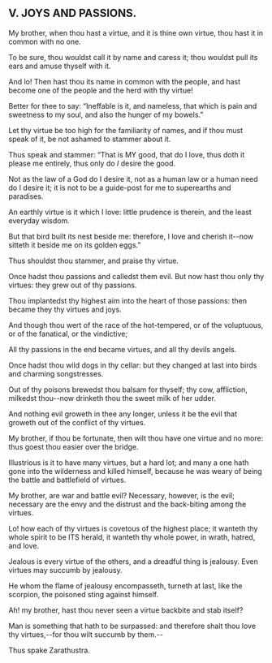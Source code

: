 ## V. JOYS AND PASSIONS.

My brother, when thou hast a virtue, and it is thine own virtue, thou
hast it in common with no one.

To be sure, thou wouldst call it by name and caress it; thou wouldst
pull its ears and amuse thyself with it.

And lo! Then hast thou its name in common with the people, and hast
become one of the people and the herd with thy virtue!

Better for thee to say: “Ineffable is it, and nameless, that which is
pain and sweetness to my soul, and also the hunger of my bowels.”

Let thy virtue be too high for the familiarity of names, and if thou
must speak of it, be not ashamed to stammer about it.

Thus speak and stammer: “That is MY good, that do I love, thus doth it
please me entirely, thus only do _I_ desire the good.

Not as the law of a God do I desire it, not as a human law or a human
need do I desire it; it is not to be a guide-post for me to superearths
and paradises.

An earthly virtue is it which I love: little prudence is therein, and
the least everyday wisdom.

But that bird built its nest beside me: therefore, I love and cherish
it--now sitteth it beside me on its golden eggs.”

Thus shouldst thou stammer, and praise thy virtue.

Once hadst thou passions and calledst them evil. But now hast thou only
thy virtues: they grew out of thy passions.

Thou implantedst thy highest aim into the heart of those passions: then
became they thy virtues and joys.

And though thou wert of the race of the hot-tempered, or of the
voluptuous, or of the fanatical, or the vindictive;

All thy passions in the end became virtues, and all thy devils angels.

Once hadst thou wild dogs in thy cellar: but they changed at last into
birds and charming songstresses.

Out of thy poisons brewedst thou balsam for thyself; thy cow,
affliction, milkedst thou--now drinketh thou the sweet milk of her
udder.

And nothing evil groweth in thee any longer, unless it be the evil that
groweth out of the conflict of thy virtues.

My brother, if thou be fortunate, then wilt thou have one virtue and no
more: thus goest thou easier over the bridge.

Illustrious is it to have many virtues, but a hard lot; and many a one
hath gone into the wilderness and killed himself, because he was weary
of being the battle and battlefield of virtues.

My brother, are war and battle evil? Necessary, however, is the evil;
necessary are the envy and the distrust and the back-biting among the
virtues.

Lo! how each of thy virtues is covetous of the highest place; it wanteth
thy whole spirit to be ITS herald, it wanteth thy whole power, in wrath,
hatred, and love.

Jealous is every virtue of the others, and a dreadful thing is jealousy.
Even virtues may succumb by jealousy.

He whom the flame of jealousy encompasseth, turneth at last, like the
scorpion, the poisoned sting against himself.

Ah! my brother, hast thou never seen a virtue backbite and stab itself?

Man is something that hath to be surpassed: and therefore shalt thou
love thy virtues,--for thou wilt succumb by them.--

Thus spake Zarathustra.




